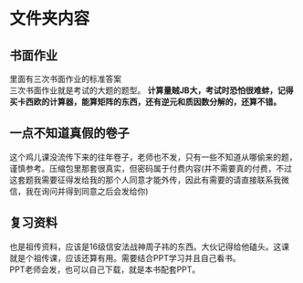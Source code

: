 # 文件夹内容
## 书面作业
里面有三次书面作业的标准答案<br>
三次书面作业就是考试的大题的题型。 **计算量贼JB大，考试时恐怕很难蚌，记得买卡西欧的计算器，能算矩阵的东西，还有逆元和质因数分解的，还算不错。** 
## 一点不知道真假的卷子
这个鸡儿课没流传下来的往年卷子，老师也不发，只有一些不知道从哪偷来的题，谨慎参考。压缩包里那套很真实，但密码属于付费内容(并不需要真的付费，不过这套题我需要征得发给我的那个人同意才能外传，因此有需要的请直接联系我微信，我在询问并得到同意之后会发给你)
## 复习资料
也是祖传资料，应该是16级信安法战神周子祎的东西。大伙记得给他磕头。这课就是个祖传课，应该还算有用。需要结合PPT学习并且自己看书。<br>
PPT老师会发，也可以自己下载，就是本书配套PPT。